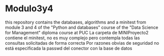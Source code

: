 # Modulo3y4
this repository contains the databases, algorithms and a minitest from module 3 and 4 of the "Python and databases" course of the "Data Science for Management" diploma course at PUC
La carpeta de MINIProyecto2 contiene el minitest, no es muy complejo pero contempla todas las consultas solicitadas de forma correcta
Por razones obvias de seguridad no está especificada la passwd del conector con la base de datos
